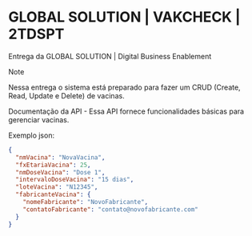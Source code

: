 # GLOBAL SOLUTION | VAKCHECK | 2TDSPT
Entrega da GLOBAL SOLUTION | Digital Business Enablement
> [!NOTE]
> Nessa entrega o sistema está preparado para fazer um CRUD (Create, Read, Update e Delete) de vacinas.

Documentação da API -
Essa API fornece funcionalidades básicas para gerenciar vacinas.

Exemplo json:  
  ```json
  {
    "nmVacina": "NovaVacina",
    "fxEtariaVacina": 25,
    "nmDoseVacina": "Dose 1",
    "intervaloDoseVacina": "15 dias",
    "loteVacina": "N12345",
    "fabricanteVacina": {
      "nomeFabricante": "NovoFabricante",
      "contatoFabricante": "contato@novofabricante.com"
    }
  } 
